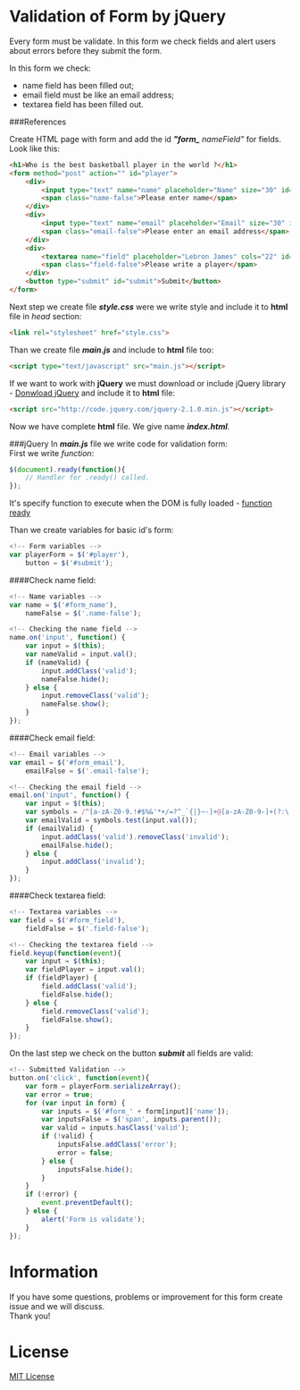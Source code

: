 Validation of Form by jQuery
============================
Every form must be validate. In this form we check fields and alert users about errors before they submit the form.

In this form we check:
- name field has been filled out;
- email field must be like an email address;
- textarea field has been filled out.

###References

Create HTML page with form and add the id ***"form_*** *nameField"* for fields.<br/>
Look like this:
```html
<h1>Who is the best basketball player in the world ?</h1>
<form method="post" action="" id="player">
    <div>
        <input type="text" name="name" placeholder="Name" size="30" id="form_name">
        <span class="name-false">Please enter name</span>
    </div>
    <div>
        <input type="text" name="email" placeholder="Email" size="30" id="form_email">
        <span class="email-false">Please enter an email address</span>
    </div>
    <div>
        <textarea name="field" placeholder="Lebron James" cols="22" id="form_field"></textarea>
        <span class="field-false">Please write a player</span>
    </div>
    <button type="submit" id="submit">Submit</button>
</form>
```
Next step we create file ***style.css*** were we write style and include it to **html** file in *head* section:
```html
<link rel="stylesheet" href="style.css">
```

Than we create file ***main.js*** and include to **html** file too:
```html
<script type="text/javascript" src="main.js"></script>
```

If we want to work with **jQuery** we must download or include jQuery library - [Donwload jQuery](http://jquery.com/download/) and include it to **html** file:
```html
<script src="http://code.jquery.com/jquery-2.1.0.min.js"></script>
```

Now we have complete **html** file. We give name ***index.html***.

###jQuery
In ***main.js*** file we write code for validation form:<br/>
First we write *function*:
```javascript
$(document).ready(function(){
    // Handler for .ready() called.
});
```
It's specify function to execute when the DOM is fully loaded - [function ready](http://api.jquery.com/ready/)

Than we create variables for basic id's form:
```javascript
<!-- Form variables -->
var playerForm = $('#player'),
    button = $('#submit');
```
####Check name field:
```javascript
<!-- Name variables -->
var name = $('#form_name'),
    nameFalse = $('.name-false');

<!-- Checking the name field -->
name.on('input', function() {
    var input = $(this);
    var nameValid = input.val();
    if (nameValid) {
        input.addClass('valid');
        nameFalse.hide();
    } else {
        input.removeClass('valid');
        nameFalse.show();
    }
});
```

####Check email field:
```javascript
<!-- Email variables -->
var email = $('#form_email'),
    emailFalse = $('.email-false');

<!-- Checking the email field -->
email.on('input', function() {
    var input = $(this);
    var symbols = /^[a-zA-Z0-9.!#$%&'*+/=?^_`{|}~-]+@[a-zA-Z0-9-]+(?:\.[a-zA-Z0-9-]+)*$/;
    var emailValid = symbols.test(input.val());
    if (emailValid) {
        input.addClass('valid').removeClass('invalid');
        emailFalse.hide();
    } else {
        input.addClass('invalid');
    }
});
```

####Check textarea field:
```javascript
<!-- Textarea variables -->
var field = $('#form_field'),
    fieldFalse = $('.field-false');

<!-- Checking the textarea field -->
field.keyup(function(event){
    var input = $(this);
    var fieldPlayer = input.val();
    if (fieldPlayer) {
        field.addClass('valid');
        fieldFalse.hide();
    } else {
        field.removeClass('valid');
        fieldFalse.show();
    }
});
```

On the last step we check on the button ***submit*** all fields are valid:
```javascript
<!-- Submitted Validation -->
button.on('click', function(event){
    var form = playerForm.serializeArray();
    var error = true;
    for (var input in form) {
        var inputs = $('#form_' + form[input]['name']);
        var inputsFalse = $('span', inputs.parent());
        var valid = inputs.hasClass('valid');
        if (!valid) {
            inputsFalse.addClass('error');
            error = false;
        } else {
            inputsFalse.hide();
        }
    }
    if (!error) {
        event.preventDefault();
    } else {
        alert('Form is validate');
    }
});
```

Information
============
If you have some questions, problems or improvement for this form create issue and we will discuss.<br/>
Thank you!

License
========
[MIT License](http://opensource.org/licenses/mit-license.php)
